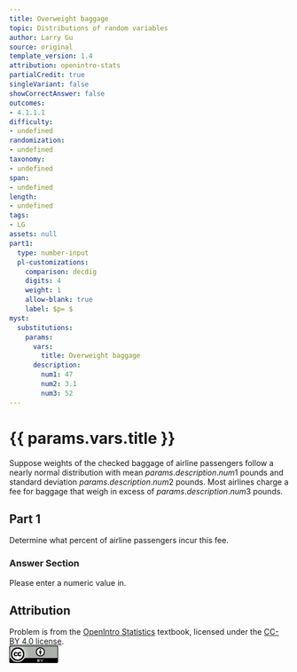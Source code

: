 ```yaml
---
title: Overweight baggage
topic: Distributions of random variables
author: Larry Gu
source: original
template_version: 1.4
attribution: openintro-stats
partialCredit: true
singleVariant: false
showCorrectAnswer: false
outcomes:
- 4.1.1.1
difficulty:
- undefined
randomization:
- undefined
taxonomy:
- undefined
span:
- undefined
length:
- undefined
tags:
- LG
assets: null
part1:
  type: number-input
  pl-customizations:
    comparison: decdig
    digits: 4
    weight: 1
    allow-blank: true
    label: $p= $
myst:
  substitutions:
    params:
      vars:
        title: Overweight baggage
      description:
        num1: 47
        num2: 3.1
        num3: 52
---
```

# {{ params.vars.title }}
Suppose weights of the checked baggage of airline passengers follow a nearly normal distribution with mean ${{ params.description.num1 }}$ pounds and standard deviation ${{ params.description.num2 }}$ pounds. Most airlines charge a fee for baggage that weigh in excess of ${{ params.description.num3 }}$ pounds.

## Part 1

Determine what percent of airline passengers incur this fee.

### Answer Section

Please enter a numeric value in.

## Attribution

Problem is from the [OpenIntro Statistics](https://openintro.org/book/os/) textbook, licensed under the [CC-BY 4.0 license](https://creativecommons.org/licenses/by/4.0/).<br>![Image representing the Creative Commons 4.0 BY license.](https://raw.githubusercontent.com/firasm/bits/master/by.png)